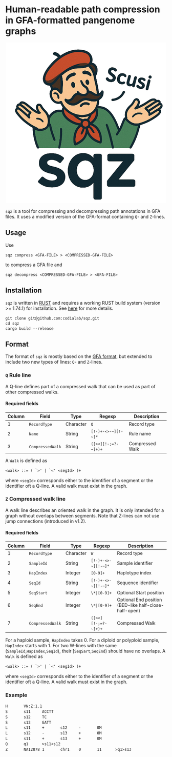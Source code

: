 # Human-readable path compression in GFA-formatted pangenome graphs

<p align="center">
  <img src="logo.png" height=500px />
</p>


`sqz` is a tool for compressing and decompressing path annotations in GFA files. It uses a modified version of the GFA-format containing `Q`- and `Z`-lines.

## Usage

Use
```
sqz compress <GFA-FILE> > <COMPRESSED-GFA-FILE>
```
to compress a GFA file and
```
sqz decompress <COMPRESSED-GFA-FILE> > <GFA-FILE>
```

## Installation
`sqz` is written in [RUST](https://rust-lang.org) and requires a working RUST build system (version >= 1.74.1) for installation. See [here](https://www.rust-lang.org/tools/install) for more details.

```
git clone git@github.com:codialab/sqz.git
cd sqz
cargo build --release
```

## Format
The format of `sqz` is mostly based on the [GFA format](https://gfa-spec.github.io/GFA-spec/GFA1.html), but extended to include two new types of lines: `Q`- and `Z`-lines.
### `Q` Rule line

A Q-line defines part of a compressed walk that can be used as part of other
compressed walks.

#### Required fields

| Column | Field             | Type      | Regexp              | Description
|--------|-------------------|-----------|---------------------|------------
| 1      | `RecordType`      | Character | `Q`                 | Record type
| 2      | `Name`            | String    | `[!-)+-<>-~][!-~]*` | Rule name
| 3      | `CompressedWalk`  | String    | `([><][!-;=?-~]+)+` | Compressed Walk

A `Walk` is defined as
```txt
<walk> ::= ( `>' | `<' <segId> )+
```
where `<segId>` corresponds either to the identifier of a segment or the
identifier oft a Q-line. A valid walk must exist in the graph.


### `Z` Compressed walk line

A walk line describes an oriented walk in the graph. It is only intended for a
graph without overlaps between segments.
Note that Z-lines can not use jump connections (introduced in v1.2).

#### Required fields

| Column | Field             | Type      | Regexp                   | Description
|--------|-------------------|-----------|--------------------------|------------
| 1      | `RecordType`      | Character | `W`                      | Record type
| 2      | `SampleId`        | String    | `[!-)+-<>-~][!-~]*`      | Sample identifier
| 3      | `HapIndex`        | Integer   | `[0-9]+`                 | Haplotype index
| 4      | `SeqId`           | String    | `[!-)+-<>-~][!-~]*`      | Sequence identifier
| 5      | `SeqStart`        | Integer   | `\*\|[0-9]+`             | Optional Start position
| 6      | `SeqEnd`          | Integer   | `\*\|[0-9]+`             | Optional End position (BED-like half-close-half-open)
| 7      | `CompressedWalk`  | String    | `([><][!-;=?-~]+)+`      | Compressed Walk

For a haploid sample, `HapIndex` takes 0. For a diploid or polyploid sample,
`HapIndex` starts with 1. For two W-lines with the same
(`SampleId`,`HapIndex`,`SeqId`), their [`SeqSart`,`SeqEnd`) should have no
overlaps. A `Walk` is defined as
```txt
<walk> ::= ( `>' | `<' <segId> )+
```
where `<segId>` corresponds either to the identifier of a segment or the
identifier oft a Q-line. A valid walk must exist in the graph.

### Example

```txt
H       VN:Z:1.1
S       s11     ACCTT
S       s12     TC
S       s13     GATT
L       s11     +       s12     -       0M
L       s12     -       s13     +       0M
L       s11     +       s13     +       0M
Q       q1      >s11<s12
Z       NA12878 1       chr1    0       11      >q1>s13
